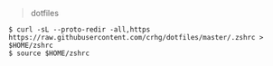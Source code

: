 > dotfiles

```console
$ curl -sL --proto-redir -all,https https://raw.githubusercontent.com/crhg/dotfiles/master/.zshrc > $HOME/zshrc
$ source $HOME/zshrc
```
